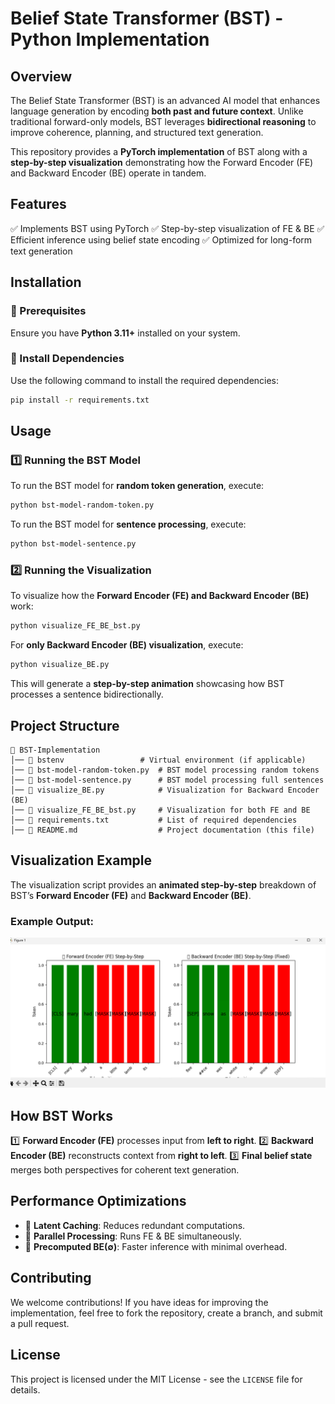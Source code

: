 # **Belief State Transformer (BST) - Python Implementation**

## **Overview**
The Belief State Transformer (BST) is an advanced AI model that enhances language generation by encoding **both past and future context**. Unlike traditional forward-only models, BST leverages **bidirectional reasoning** to improve coherence, planning, and structured text generation.

This repository provides a **PyTorch implementation** of BST along with a **step-by-step visualization** demonstrating how the Forward Encoder (FE) and Backward Encoder (BE) operate in tandem.

## **Features**
✅ Implements BST using PyTorch
✅ Step-by-step visualization of FE & BE
✅ Efficient inference using belief state encoding
✅ Optimized for long-form text generation

## **Installation**
### **🔹 Prerequisites**
Ensure you have **Python 3.11+** installed on your system.

### **🔹 Install Dependencies**
Use the following command to install the required dependencies:
```bash
pip install -r requirements.txt
```

## **Usage**
### **1️⃣ Running the BST Model**
To run the BST model for **random token generation**, execute:
```bash
python bst-model-random-token.py
```

To run the BST model for **sentence processing**, execute:
```bash
python bst-model-sentence.py
```

### **2️⃣ Running the Visualization**
To visualize how the **Forward Encoder (FE) and Backward Encoder (BE)** work:
```bash
python visualize_FE_BE_bst.py
```

For **only Backward Encoder (BE) visualization**, execute:
```bash
python visualize_BE.py
```

This will generate a **step-by-step animation** showcasing how BST processes a sentence bidirectionally.

## **Project Structure**
```
📂 BST-Implementation
│── 📂 bstenv                 # Virtual environment (if applicable)
│── 📜 bst-model-random-token.py  # BST model processing random tokens
│── 📜 bst-model-sentence.py      # BST model processing full sentences
│── 📜 visualize_BE.py            # Visualization for Backward Encoder (BE)
│── 📜 visualize_FE_BE_bst.py     # Visualization for both FE and BE
│── 📜 requirements.txt           # List of required dependencies
│── 📜 README.md                  # Project documentation (this file)
```

## **Visualization Example**

The visualization script provides an **animated step-by-step** breakdown of BST’s **Forward Encoder (FE)** and **Backward Encoder (BE)**.

### **Example Output:**
![BST Visualization](images/Visualize.png)

## **How BST Works**
1️⃣ **Forward Encoder (FE)** processes input from **left to right**.
2️⃣ **Backward Encoder (BE)** reconstructs context from **right to left**.
3️⃣ **Final belief state** merges both perspectives for coherent text generation.

## **Performance Optimizations**
- 🚀 **Latent Caching**: Reduces redundant computations.
- 🚀 **Parallel Processing**: Runs FE & BE simultaneously.
- 🚀 **Precomputed BE(∅)**: Faster inference with minimal overhead.

## **Contributing**
We welcome contributions! If you have ideas for improving the implementation, feel free to fork the repository, create a branch, and submit a pull request.

## **License**
This project is licensed under the MIT License - see the `LICENSE` file for details.

